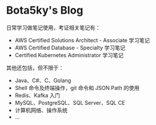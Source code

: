 # Bota5ky's Blog

日常学习做笔记使用，考证相关笔记有：

- AWS Certified Solutions Architect - Associate 学习笔记
- AWS Certified Database - Specialty 学习笔记
- Certified Kubernetes Administrator 学习笔记

其他还包括，但不限于：

- Java、C#、C、Golang
- Shell 命令及终端操作，git 命令和 JSON Path 的使用
- Redis、Kafka 入门
- MySQL、PostgreSQL、SQL Server、SQL CE
- 计算机网络、操作系统
- ...
